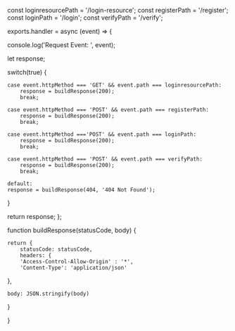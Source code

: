 const loginresourcePath = '/login-resource';
const registerPath = '/register';
const loginPath = '/login';
const verifyPath = '/verify';

exports.handler = async (event) => {

console.log('Request Event: ', event);

let response;

switch(true) { 
    
    case event.httpMethod === 'GET' && event.path === loginresourcePath:
        response = buildResponse(200); 
        break;

    case event.httpMethod === 'POST' && event.path === registerPath: 
        response = buildResponse(200);
        break;

    case event.httpMethod ==='POST' && event.path === loginPath:
        response = buildResponse(200);
        break;

    case event.httpMethod === 'POST' && event.path === verifyPath: 
        response = buildResponse(200);
        break;

    default:
    response = buildResponse(404, '404 Not Found');

}

return response;
}; 



function buildResponse(statusCode, body) {

    return {
        statusCode: statusCode,
        headers: {
        'Access-Control-Allow-Origin' : '*',
        'Content-Type': 'application/json'

},


    body: JSON.stringify(body)

}

}
